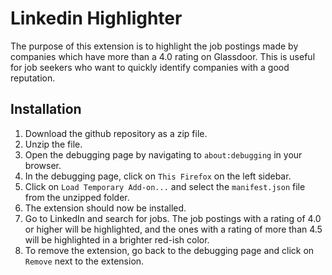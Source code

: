 # Linkedin Highlighter

The purpose of this extension is to highlight the job postings made by companies which have more than a 4.0 rating on Glassdoor. This is useful for job seekers who want to quickly identify companies with a good reputation.

## Installation

1. Download the github repository as a zip file.
2. Unzip the file.
3. Open the debugging page by navigating to `about:debugging` in your browser.
4. In the debugging page, click on `This Firefox` on the left sidebar.
5. Click on `Load Temporary Add-on...` and select the `manifest.json` file from the unzipped folder.
6. The extension should now be installed.
7. Go to LinkedIn and search for jobs. The job postings with a rating of 4.0 or higher will be highlighted, and the ones with a rating of more than 4.5 will be highlighted in a brighter red-ish color.
8. To remove the extension, go back to the debugging page and click on `Remove` next to the extension.